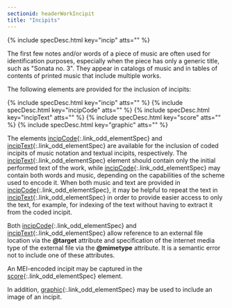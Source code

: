 ```yaml
---
sectionid: headerWorkIncipit
title: "Incipits"
---
```






{% include specDesc.html key="incip" atts="" %}



The first few notes and/or words of a piece of music are often used for identification
purposes, especially when the piece has only a generic title, such as "Sonata no.
3". They
appear in catalogs of music and in tables of contents of printed music that include
multiple
works.

The following elements are provided for the inclusion of incipits:



{% include specDesc.html key="incip" atts="" %}
{% include specDesc.html key="incipCode" atts="" %}
{% include specDesc.html key="incipText" atts="" %}
{% include specDesc.html key="score" atts="" %}
{% include specDesc.html key="graphic" atts="" %}



The elements [incipCode](/v3/elements/incipCode.html){:.link_odd_elementSpec} and [incipText](/v3/elements/incipText.html){:.link_odd_elementSpec} are
available for the inclusion of coded incipits of music notation and textual incipits,
respectively. The [incipText](/v3/elements/incipText.html){:.link_odd_elementSpec} element should contain only the initial
performed text of the work, while [incipCode](/v3/elements/incipCode.html){:.link_odd_elementSpec} may contain both words and
music, depending on the capabilities of the scheme used to encode it. When both music
and
text are provided in [incipCode](/v3/elements/incipCode.html){:.link_odd_elementSpec}, it may be helpful to repeat the text
in [incipText](/v3/elements/incipText.html){:.link_odd_elementSpec} in order to provide easier access to only the text, for
example, for indexing of the text without having to extract it from the coded incipit.


Both [incipCode](/v3/elements/incipCode.html){:.link_odd_elementSpec} and [incipText](/v3/elements/incipText.html){:.link_odd_elementSpec} allow reference to
an external file location via the **@target** attribute and specification of the
internet media type of the external file via the **@mimetype** attribute. It is a
semantic error not to include one of these attributes.


An MEI-encoded incipit may be captured in the [score](/v3/elements/score.html){:.link_odd_elementSpec} element.


In addition, [graphic](/v3/elements/graphic.html){:.link_odd_elementSpec} may be used to include an image of an
incipit.


